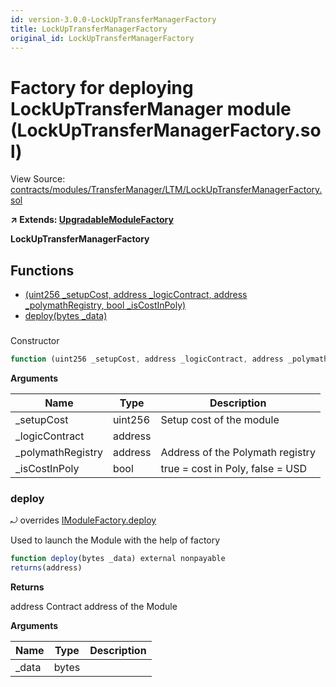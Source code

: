 ```yaml
---
id: version-3.0.0-LockUpTransferManagerFactory
title: LockUpTransferManagerFactory
original_id: LockUpTransferManagerFactory
---
```


# Factory for deploying LockUpTransferManager module (LockUpTransferManagerFactory.sol)

View Source: [contracts/modules/TransferManager/LTM/LockUpTransferManagerFactory.sol](../../contracts/modules/TransferManager/LTM/LockUpTransferManagerFactory.sol)

**↗ Extends: [UpgradableModuleFactory](UpgradableModuleFactory.md)**

**LockUpTransferManagerFactory**

## Functions

- [(uint256 _setupCost, address _logicContract, address _polymathRegistry, bool _isCostInPoly)](#)
- [deploy(bytes _data)](#deploy)

### 

Constructor

```js
function (uint256 _setupCost, address _logicContract, address _polymathRegistry, bool _isCostInPoly) public nonpayable UpgradableModuleFactory 
```

**Arguments**

| Name        | Type           | Description  |
| ------------- |------------- | -----|
| _setupCost | uint256 | Setup cost of the module | 
| _logicContract | address |  | 
| _polymathRegistry | address | Address of the Polymath registry | 
| _isCostInPoly | bool | true = cost in Poly, false = USD | 

### deploy

⤾ overrides [IModuleFactory.deploy](IModuleFactory.md#deploy)

Used to launch the Module with the help of factory

```js
function deploy(bytes _data) external nonpayable
returns(address)
```

**Returns**

address Contract address of the Module

**Arguments**

| Name        | Type           | Description  |
| ------------- |------------- | -----|
| _data | bytes |  | 

